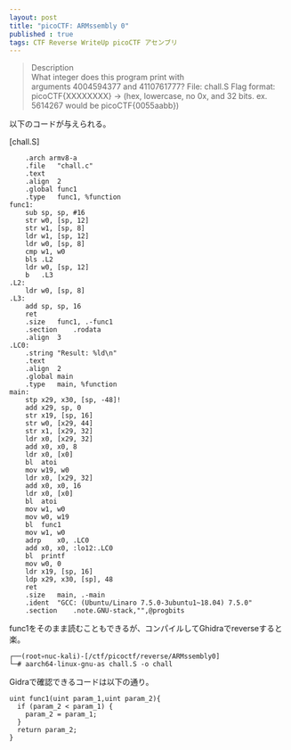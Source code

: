 ```yaml
---
layout: post
title: "picoCTF: ARMssembly 0"
published : true
tags: CTF Reverse WriteUp picoCTF アセンブリ
---
```


> Description  
What integer does this program print with arguments 4004594377 and 4110761777? File: chall.S Flag format: picoCTF{XXXXXXXX} -> (hex, lowercase, no 0x, and 32 bits. ex. 5614267 would be picoCTF{0055aabb})

以下のコードが与えられる。

[chall.S]
```
	.arch armv8-a
	.file	"chall.c"
	.text
	.align	2
	.global	func1
	.type	func1, %function
func1:
	sub	sp, sp, #16
	str	w0, [sp, 12]
	str	w1, [sp, 8]
	ldr	w1, [sp, 12]
	ldr	w0, [sp, 8]
	cmp	w1, w0
	bls	.L2
	ldr	w0, [sp, 12]
	b	.L3
.L2:
	ldr	w0, [sp, 8]
.L3:
	add	sp, sp, 16
	ret
	.size	func1, .-func1
	.section	.rodata
	.align	3
.LC0:
	.string	"Result: %ld\n"
	.text
	.align	2
	.global	main
	.type	main, %function
main:
	stp	x29, x30, [sp, -48]!
	add	x29, sp, 0
	str	x19, [sp, 16]
	str	w0, [x29, 44]
	str	x1, [x29, 32]
	ldr	x0, [x29, 32]
	add	x0, x0, 8
	ldr	x0, [x0]
	bl	atoi
	mov	w19, w0
	ldr	x0, [x29, 32]
	add	x0, x0, 16
	ldr	x0, [x0]
	bl	atoi
	mov	w1, w0
	mov	w0, w19
	bl	func1
	mov	w1, w0
	adrp	x0, .LC0
	add	x0, x0, :lo12:.LC0
	bl	printf
	mov	w0, 0
	ldr	x19, [sp, 16]
	ldp	x29, x30, [sp], 48
	ret
	.size	main, .-main
	.ident	"GCC: (Ubuntu/Linaro 7.5.0-3ubuntu1~18.04) 7.5.0"
	.section	.note.GNU-stack,"",@progbits
```
func1をそのまま読むこともできるが、コンパイルしてGhidraでreverseすると楽。
```
┌──(root💀nuc-kali)-[/ctf/picoctf/reverse/ARMssembly0]        
└─# aarch64-linux-gnu-as chall.S -o chall
```
Gidraで確認できるコードは以下の通り。
```
uint func1(uint param_1,uint param_2){
  if (param_2 < param_1) {
    param_2 = param_1;
  }
  return param_2;
}
```
